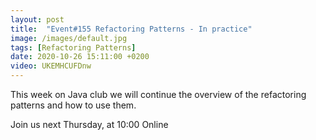 ```yaml
---
layout: post
title:  "Event#155 Refactoring Patterns - In practice"
image: /images/default.jpg
tags: [Refactoring Patterns]
date: 2020-10-26 15:11:00 +0200
video: UKEMHCUFDnw
---
```


This week on Java club we will continue the overview of the refactoring patterns and how to use them.[]()

Join us next Thursday, at 10:00 Online
